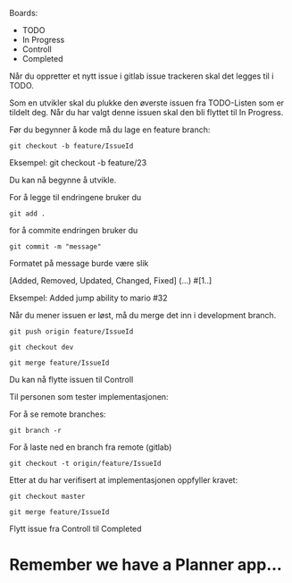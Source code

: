 Boards:
- TODO
- In Progress
- Controll
- Completed


Når du oppretter et nytt issue i gitlab issue trackeren skal det legges til i TODO.

Som en utvikler skal du plukke den øverste issuen fra TODO-Listen som er tildelt deg.
Når du har valgt denne issuen skal den bli flyttet til In Progress.

Før du begynner å kode må du lage en feature branch:

`git checkout -b feature/IssueId`

Eksempel: git checkout -b feature/23

Du kan nå begynne å utvikle.

For å legge til endringene bruker du

`git add .`

for å commite endringen bruker du

`git commit -m "message"`

Formatet på message burde være slik

[Added, Removed, Updated, Changed, Fixed] (...) #[1..]

Eksempel: Added jump ability to mario #32


Når du mener issuen er løst, må du merge det inn i development branch.

`git push origin feature/IssueId`

`git checkout dev`

`git merge feature/IssueId`

Du kan nå flytte issuen til Controll


Til personen som tester implementasjonen:

For å se remote branches:

`git branch -r`

For å laste ned en branch fra remote (gitlab)

`git checkout -t origin/feature/IssueId`

Etter at du har verifisert at implementasjonen oppfyller kravet:

`git checkout master`

`git merge feature/IssueId`

Flytt issue fra Controll til Completed
# Remember we have a Planner app...


